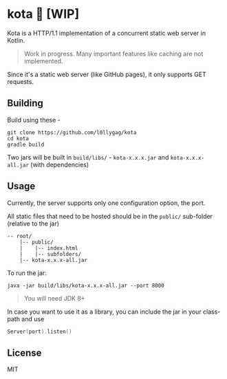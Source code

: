 # kota :tea: [WIP]

Kota is a HTTP/1.1 implementation of a concurrent static web server in Kotlin.

> Work in progress. Many important features like caching are not implemented.

Since it's a static web server (like GitHub pages), it only supports GET requests. 

## Building

Build using these -

```shell script
git clone https://github.com/l0llygag/kota
cd kota
gradle build
```

Two jars will be built in `build/libs/` - `kota-x.x.x.jar` and `kota-x.x.x-all.jar` (with dependencies)

## Usage

Currently, the server supports only one configuration option, the port.

All static files that need to be hosted should be in the `public/` sub-folder (relative to the jar)
```
-- root/
    |-- public/
    |    |-- index.html
    |    |-- subfolders/
    |-- kota-x.x.x-all.jar
```

To run the jar:

`java -jar build/libs/kota-x.x.x-all.jar --port 8000`

> You will need JDK 8+

In case you want to use it as a library, you can include the jar in your class-path and use
```kotlin
Server(port).listen()
```

## License

MIT